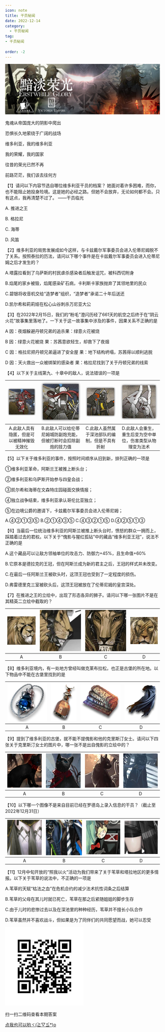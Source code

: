 ```yaml
---
icon: note
title: 干员秘闻
date: 2022-12-14
category:
  - 干员秘闻
tag:
- 干员秘闻

order: -2
---
```

<!-- more -->

![](./res/ope_sec/topic.png)

鬼魂从帝国庞大的阴影中爬出

恐惧长久地萦绕于广阔的战场

维多利亚，我的维多利亚

我的荣耀，我的国家

往昔的荣光已然不再

前路茫茫，我们该去往何方

【1】请问以下内容节选自哪位维多利亚干员的档案？
她面对着许多困难，而你，也不能阻止她投身险境。这是她的必经之路。但她不会放弃，无论如何都不会。只有这点，我再清楚不过了。             ——干员临光

A. 推进之王

B. 格拉尼

C. 海蒂

D. 风笛

【2】维多利亚的局势发展成如今这样，与卡兹戴尔军事委员会进入伦蒂尼姆脱不了关系。按照泰拉的历法，请问以下哪个事件是在卡兹戴尔军事委员会进入伦蒂尼姆之后才发生的？

A.塔露拉看到了乌萨斯的村民虐杀感染者后触发诅咒，被科西切附身

B.焰尾的家乡被毁，焰尾感染矿石病，卡利斯卡家族抛弃了其领地里的民众

C.碧银将收音机交给“造梦者”组织，“造梦者”承诺二十年后送还

D.凯尔希和莉莉娅在松心山谷刺杀万尼亚大公

【3】在2022年2月15日，我们的“粉毛”澄闪历经了661天的航空之后终于在“阴云火花”故事集里落地了。一下关于这一故事集中涉及的事件，因果关系不正确的是

A	因：夜烟躲避丹顿兄弟的追杀果：绿意火花被烧

B	因：绿意火花被烧  果：苏茜意欲轻生，却救下了夜烟

C	因：格拉尼把丹顿兄弟逼进了安全屋 果：地下结构坍塌，苏茜得以顺利逃脱

D	因：天火救出一众被绑架的感染者 果：格拉尼找到了关于丹顿兄弟的线索

【4】以下关于主线第九、十章中的敌人，说法错误的一项是

| ![](./res/ope_sec/q4_1.png) | ![](./res/ope_sec/q4_2.png) | ![](./res/ope_sec/q4_3.png) | ![](./res/ope_sec/q4_4.png) |
| :---: | :---: | :---: | :---: |
| A.此敌人具有隐匿，但是可以被精神摧毁无效化 | B.此敌人可以给伦蒂尼姆城防副炮充能，但被打断时会扣除副炮的技力值 | C.此敌人虽然属于深池部队的编制，但是不具有折射 | D.此敌人会重生，重生后变为空中单位，伤害类型从物理变为法术 |

【5】以下关于维多利亚的事件，按照时间顺序从旧到新，排列正确的一项是

   ①维多利亚革命，阿斯兰王被推上断头台；

   ②维多利亚和乌萨斯开始参与四皇会战；

   ③凯尔希和海蒂在文森特庄园碰面交换情报；

   ④独立战争结束，维多利亚承认哥伦比亚独立；

   ⑤在边境公爵的邀请下，卡兹戴尔军事委员会进入伦蒂尼姆；

A.④②①③⑤ 
B.②①④③⑤
C.④③②①⑤ 
D.④②⑤①③

【6】当最后一位统治维多利亚的阿斯兰被推上断头台时，愤怒的群众一拥而上，踩踏着过去的君权。以下关于“傀影与猩红孤钻”中的藏品“维多利亚王冠”，说法不正确的是

A.这个藏品可以让敌方领袖单位的攻击力、防御力+45%，且生命值+60%

B.它原本是德拉克的王冠，但在阿斯兰成为新的君主之后，王冠的样式并未改变。

C.在最后一任阿斯兰王被砍头时，这顶王冠也受到了一定程度的损伤。

D.弗雷德里克三室被砍头后，这顶王冠被放在了伦蒂尼姆的皇宫深处。

【7】在推进之王的立绘中，出现了形态各异的狮子。请问以下哪一张图片不是在其精英二立绘中截取的？

| ![](./res/ope_sec/q7_1.png) | ![](./res/ope_sec/q7_2.png) | ![](./res/ope_sec/q7_3.png) | ![](./res/ope_sec/q7_4.png) |
| :---: | :---: | :---: | :---: |
| A | B | C | D |

【8】维多利亚境内，有一处地方曾经叫做克莱布拉松，也正是古堡的所在地。以下物品中不能在古堡里找到的是

| ![](./res/ope_sec/q8_1.png) | ![](./res/ope_sec/q8_2.png) | ![](./res/ope_sec/q8_3.png) | ![](./res/ope_sec/q8_4.png) |
| :---: | :---: | :---: | :---: |
| A | B | C | D |

【9】提到了维多利亚的古堡，就不能不提傀影和他的克里斯汀女士。请问以下四张关于克里斯汀女士的图片中，哪一张不是出自傀影的立绘中的？

| ![](./res/ope_sec/q9_1.png) | ![](./res/ope_sec/q9_2.png) | ![](./res/ope_sec/q9_3.png) | ![](./res/ope_sec/q9_4.png) |
| :---: | :---: | :---: | :---: |
| A | B | C | D |

【10】以下哪一个图像不是来自目前已经在罗德岛上录入信息的干员？（截止至2022年12月31日）

| ![](./res/ope_sec/q10_1.png) | ![](./res/ope_sec/q10_2.png) | ![](./res/ope_sec/q10_3.png) | ![](./res/ope_sec/q10_4.png) |
| :---: | :---: | :---: | :---: |
| A | B | C | D |

【11】12月中旬开放的“照我以火”活动为我们带来了关于苇草和塔拉地区的更多情报。以下关于苇草的说法中，不正确的一项是

A.苇草的天赋“枯法之血”在危机合约的减少法术抗性词条之后结算

B.苇草的父母在其儿时就已死亡，苇草在那之后紧随姐姐的脚步生存

C.由于儿时的悲惨过去以及在深池里的种种经历，苇草并不擅长小队合作

D.苇草虽然并不喜欢战斗，但如果是为了同伴们的共同愿望而战，她可以忍受

![](./res/ope_sec/answer.jpeg)

扫一扫二维码查看本期答案

[点我也可以哟ヾ(≧▽≦*)o](https://www.wjx.cn/vm/h4kWHd3.aspx)
<eod />

<ArticleAd />